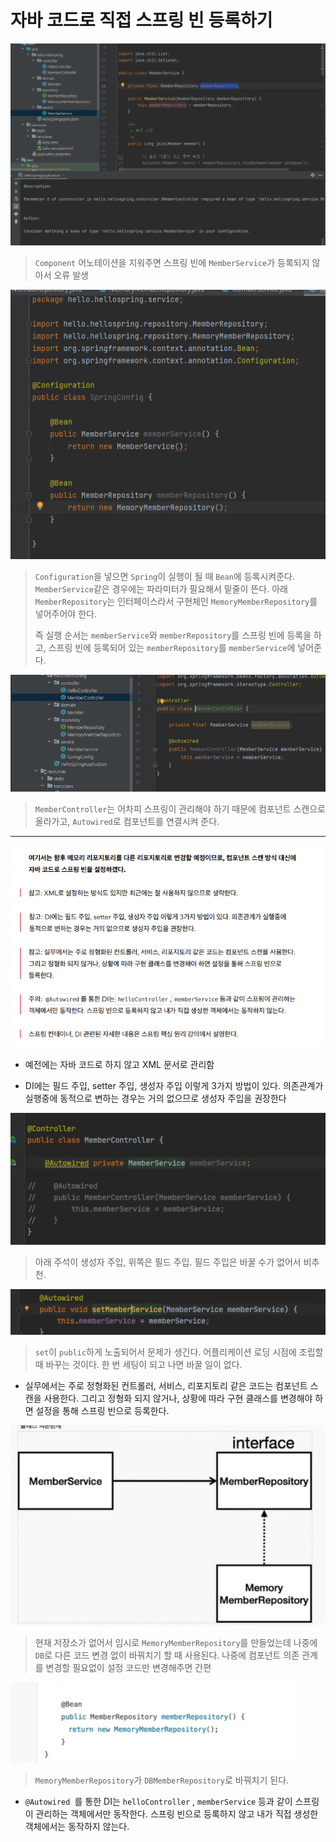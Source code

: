 # 자바 코드로 직접 스프링 빈 등록하기

![image-20221230231529711](assets/image-20221230231529711.png)

> `Component` 어노테이션을 지워주면 스프링 빈에 `MemberService`가 등록되지 않아서 오류 발생

![image-20221230231839899](assets/image-20221230231839899.png)

> `Configuration`을 넣으면 `Spring`이 실행이 될 때 `Bean`에 등록시켜준다. `MemberService`같은 경우에는 파라미터가 필요해서 밑줄이 뜬다. 아래 `MemberRepository`는 인터페이스라서 구현체인 `MemoryMemberRepository`를 넣어주어야 한다.
>
> 즉 실행 순서는 `memberService`와 `memberRepository`를 스프링 빈에 등록을 하고, 스프링 빈에 등록되어 있는 `memberRepository`를  `memberService`에 넣어준다.

![image-20221230232238269](assets/image-20221230232238269.png)

> `MemberController`는 어차피 스프링이 관리해야 하기 때문에 컴포넌트 스캔으로 올라가고, `Autowired`로 컴포넌트를 연결시켜 준다.

---

![image-20221230233111345](assets/image-20221230233111345.png)

- 예전에는 자바 코드로 하지 않고 XML 문서로 관리함

-  DI에는 필드 주입, setter 주입, 생성자 주입 이렇게 3가지 방법이 있다. 의존관계가 실행중에 동적으로 변하는 경우는 거의 없으므로 생성자 주입을 권장한다

![image-20221230232618838](assets/image-20221230232618838.png)

> 아래 주석이 생성자 주입, 위쪽은 필드 주입. 필드 주입은 바꿀 수가 없어서 비추천.

![image-20221230232747558](assets/image-20221230232747558.png)

> `set`이 `public`하게 노출되어서 문제가 생긴다. 어플리케이션 로딩 시점에 조립할 때 바꾸는 것이다. 한 번 세팅이 되고 나면 바꿀 일이 없다.



- 실무에서는 주로 정형화된 컨트롤러, 서비스, 리포지토리 같은 코드는 컴포넌트 스캔을 사용한다.  그리고 정형화 되지 않거나, 상황에 따라 구현 클래스를 변경해야 하면 설정을 통해 스프링 빈으로 등록한다.

![image-20221230233323885](assets/image-20221230233323885.png)

> 현재 저장소가 없어서 임시로 `MemoryMemberRepository`를 만들었는데 나중에 `DB`로 다른 코드 변경 없이 바꿔치기 할 때 사용된다. 나중에 컴포넌트 의존 관계를 변경할 필요없이 설정 코드만 변경해주면 간편

![image-20221230233537472](assets/image-20221230233537472.png)

> `MemoryMemberRepository`가 `DBMemberRepository`로 바꿔치기 된다.



- `@Autowired `를 통한 DI는 `helloController` , `memberService` 등과 같이 스프링이 관리하는 객체에서만 동작한다. 스프링 빈으로 등록하지 않고 내가 직접 생성한 객체에서는 동작하지 않는다.